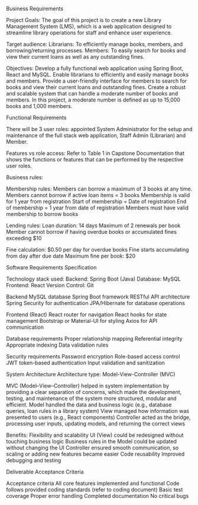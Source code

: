 Business Requirements 

Project Goals:
The goal of this project is to create a new Library Management System (LMS), which is a web application designed to streamline library operations for staff and enhance user experience. 

Target audience:
Librarians: To efficiently manage books, members, and borrowing/returning processes.
Members: To easily search for books and view their current loans as well as any outstanding fines.

Objectives: 
Develop a fully functional web application using Spring Boot, React and MySQL.
Enable librarians to efficiently and easily manage books and members.
Provide a user-friendly interface for members to search for books and view their current loans and outstanding fines.
Create a robust and scalable system that can handle a moderate number of books and members. In this project, a moderate number is defined as up to 15,000 books and 1,000 members.

Functional Requirements


There will be 3 user roles: appointed System Administrator for the setup and maintenance of the full stack web application, Staff Admin (Librarian) and Member.
 
Features vs role access: Refer to Table 1 in Capstone Documentation that shows the functions or features that can be performed by the respective user roles.


Business rules:

Membership rules:
Members can borrow a maximum of 3 books at any time.
Members cannot borrow if active loan items = 3 books
Membership is valid for 1 year from registration
Start of membership = Date of registration
End of membership = 1 year from date of registration
Members must have valid membership to borrow books

Lending rules:
Loan duration: 14 days
Maximum of 2 renewals per book
Member cannot borrow if having overdue books or accumulated fines exceeding $10

Fine calculation:
$0.50 per day for overdue books
Fine starts accumulating from day after due date
Maximum fine per book: $20

Software Requirements Specification

Technology stack used:
Backend: Spring Boot (Java)
Database: MySQL
Frontend: React
Version Control: Git

Backend
MySQL database
Spring Boot framework
RESTful API architecture
Spring Security for authentication
JPA/Hibernate for database operations

Frontend (React)
React router for navigation
React hooks for state management
Bootstrap or Material-UI for styling
Axios for API communication

Database requirements
Proper relationship mapping
Referential integrity
Appropriate indexing
Data validation rules

Security requirements
Password encryption
Role-based access control
JWT token-based authentication
Input validation and sanitization

System Architecture
Architecture type: Model-View-Controller (MVC) 

MVC (Model–View–Controller) helped in system implementation by providing a clear separation of concerns, which made the development, testing, and maintenance of the system more structured, modular and efficient.
Model handled the data and business logic (e.g., database queries, loan rules in a library system)
View managed how information was presented to users (e.g., React components)
Controller acted as the bridge, processing user inputs, updating models, and returning the correct views

Benefits:
Flexibility and scalability
UI (View) could be redesigned without touching business logic
Business rules in the Model could be updated without changing the UI
Controller ensured smooth communication, so scaling or adding new features became easier
Code reusability
Improved debugging and testing


Deliverable Acceptance Criteria

Acceptance criteria
All core features implemented and functional
Code follows provided coding standards (refer to coding document)
Basic test coverage
Proper error handling
Completed documentation
No critical bugs
